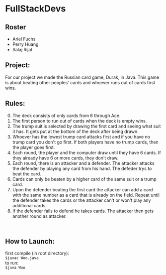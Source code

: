 # FullStackDevs
## Roster
* Ariel Fuchs 
* Perry Huang 
* Salaj Rijal 

## Project:
For our project we made the Russian card game, Durak, in Java. This game is about beating other peoples' cards and whoever runs out of cards first wins.
<br>

## Rules:
0. The deck consists of only cards from 6 through Ace.
1. The first person to run out of cards when the deck is empty wins.
2. The trump suit is selected by drawing the first card and seeing what suit it has. It gets put at the bottom of the deck after being drawn.
3. Whoever has the lowest trump card attacks first and if you have no trump card you don't go first. If both players have no trump cards, then the player goes first.
4. Each round, the player and the computer draw until they have 6 cards. If they already have 6 or more cards, they don't draw.  
5. Each round, there is an attacker and a defender. The attacker attacks the defender by playing any card from his hand. The defeder trys to beat the card.
6. Cards can only be beaten by a higher card of the same suit or a trump card.
7. Upon the defender beating the first card the attacker can add a card with the same number as a card that is already on the field. Repeat until the defender takes the cards or the attacker can't or won't play any additional cards.
8. If the defender fails to defend he takes cards. The attacker then gets another round as attacker.

<br>

## How to Launch: 
first compile (in root directory): <br>
`$javac Woo.java` <br>
to run: <br>
`$java Woo`
